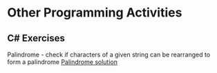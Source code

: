 # Other Programming Activities

## C# Exercises

Palindrome - check if characters of a given string can be rearranged to form a palindrome [Palindrome solution](Palindrome)
